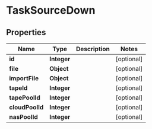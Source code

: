 
# TaskSourceDown

## Properties
Name | Type | Description | Notes
------------ | ------------- | ------------- | -------------
**id** | **Integer** |  |  [optional]
**file** | **Object** |  |  [optional]
**importFile** | **Object** |  |  [optional]
**tapeId** | **Integer** |  |  [optional]
**tapePoolId** | **Integer** |  |  [optional]
**cloudPoolId** | **Integer** |  |  [optional]
**nasPoolId** | **Integer** |  |  [optional]



